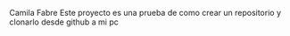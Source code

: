 Camila Fabre
Este proyecto es una prueba de como crear un repositorio y clonarlo desde github a mi pc